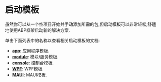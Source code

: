 # 启动模板

虽然你可以从一个空项目开始并手动添加所需的包,但启动模板可以非常轻松,舒适地使用ABP框架启动新的解决方案.

单击下面列表中的名称以查看相关启动模板的文档:

* [**app**](Application.md): 应用程序模板.
* [**module**](Module.md): 模块/服务模板.
* [**console**](Console.md): 控制台模板.
* [**WPF**](WPF.md): WPF模板.
* [**MAUI**](MAUI.md): MAUI模板.
